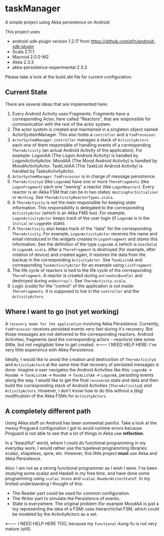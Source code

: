taskManager
===========

A simple project using Akka persistence on Android

This project uses
+ android-sdk-plugin version 1.2.17 from https://github.com/pfn/android-sdk-plugin
+ Scala 2.11.1
+ Macroid 2.0.0-M2
+ Akka 2.3.3
+ akka-persistence-experimental 2.3.3
 
Please take a look at the build.sbt file for current configuration.

Current State
--------------

There are several ideas that are implemented here:
1. Every Android Activity uses Fragments. Fragments have a corresponding Actor, here called "Reactors",
   that are responsible for communication with the rest of the actor system.
2. The actor system is created and maintained in a singleton object named ActorSystemManager.
   This also holds a `controller` and a `fsmProcessor`.
3. `ActorSystemManager.controller` manages a stack of `ActivityActors` each one of them responsible of 
   handling events of a corresponding `ThereActivity` (an actual Android Activity of the application).
   For example:
   LogonAA (The Logon Android Activity) is handled by LogonActivityActor.
   MoodAA (The Mood Android Activity) is handled by MoodActivityActor.
   TaskListAA (The TaskList Android Activity) is handled by TasksActivityActor.
4. `ActorSystemManager.fsmProcessor` is in charge of message persistence.
5. `ThereActivity`s (like `LogonAA`) have one or more `ThereFragments` (like `LogonFragment`) each one
   "owning" a reactor (like `LogonReactor`). Every reactor is an Akka FSM that can be in two states:
   `WaitingForInitialiser` or `Working`. See `ThereActivityReactorTypes.scala`.
6. A `ThereActivity` is not the main responsible for keeping state information. This responsibility
   is delegated to the corresponding `ActivityActor` (which is an Akka FMS too). For example,
   `LogonActivityActor` keeps track of the user login (if `LogonAA` is in the `Initial` or `LoggedOn`
   state).
7. A `ThereActivity` also keeps track of the "data" for the corresponding `ThereActivity`. For example,
   `LogonActivityActor` receives the name and email introduced in the widgets created in `LogonFragment`
   and stores this information. See the definition of the type `LogonAA.A` (which is `UserData`) in
   `LogonAA.scala`. After a `ThereFragment` is destroyed (for example, after rotation of device) and
   created again, it restores the data from the backup in the corresponding `ActivityActor`.
   See `TaskListAA` and corresponding `TaskActivityActor` for an example using `ListFragment`.
8. The life cycle of reactors is tied to the life cycle of the corresponding `ThereFragment`. A reactor is
   created during `onCreate(Bundle)` and destroyed during `onDestroy()`. See `ThereActivity.scala`.
9. Logic (code) for the "control" of the application is not inside `ThereFragments`. It is supposed to live
   in the `controller` and the `ActivityActors`.


Where I want to go (not yet working)
------------------------------------

A `recovery mode for the application` involving Akka Persistence. Currently, `fsmProcessor` receives
persisted events very fast during it's recovery. But those messages are not delivered to the corresponding
reactors. Android Activities, fragments (and the corresponding actors --reactors) take some (little, but
not negligible) time to get created. <--- I NEED HELP HERE: I've very little experience with Akka
Persistence.

Ideally, I would like to avoid the creation and destruction of `ThereActivity`s and `ActivityActor`s at the
same time that recovery of persisted messages is done. Imagine a user navigates the Android Activities like
this: `LogonAA` -> `MoodAA` -> `TaskListAA` -> `MoodAA` -> `TaskListAA` -> `LogonAA`, persisting events
along the way. I would like to get the final `recovered` state and data and then build the corresponding
stack of Android Activities (`ThereActivity`s) _and_ `ActivityActors`. However, I don't know how to do this
without a (big) modification of the Akka FSMs for `ActivityActors`.

A completely different path
---------------------------
Using Akka stuff on Android has been somewhat painful. Take a look at the messy Proguard configuration I got
to avoid runtime errors because Proguard is not able to see that a lot of things in Akka use **reflection**.

In a "beautiful" world, where I could do functional programming in my everyday work, I would rather use the
typelevel programming libraries: scalaz, shapeless, spire, etc. However, this little project **must** use
Akka and Akka Persistence.

Also: I am not as a strong functional programmer as I wish I were. I've been studying some scalaz and Haskell
in my free time, and have done some programming using `scalaz.State` and `scalaz.ReaderWriterStateT`. 
In my limited understanding I thought of this: 
+ The Reader part could be used for common configuration.
+ The Writer part to simulate the Persistence of events.
+ State is everywhere. The original problem (for example MoodAA is just a toy representing the idea of a FSM)
  uses hierarchichal FSM, which could be modeled by the ActivityActors as a set.

<--- I NEED HELP HERE TOO, because my `functional`-kung-fu is not very mature (still).


